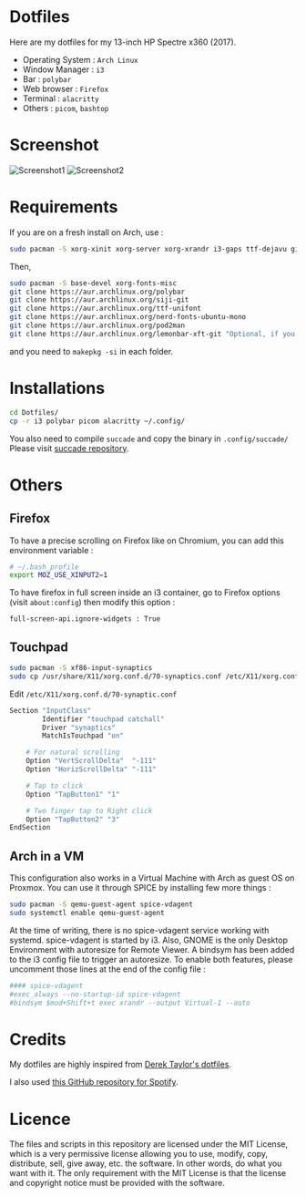 # Dotfiles

Here are my dotfiles for my 13-inch HP Spectre x360 (2017).

- Operating System : ``Arch Linux``
- Window Manager : ``i3``
- Bar : ``polybar``
- Web browser : ``Firefox``
- Terminal : ``alacritty``
- Others : ``picom``, ``bashtop``

# Screenshot

![Screenshot1](/Screenshot_1.png?raw=true "My workspace")
![Screenshot2](/Screenshot_2.png?raw=true "My workspace")

# Requirements

If you are on a fresh install on Arch, use :

```bash
sudo pacman -S xorg-xinit xorg-server xorg-xrandr i3-gaps ttf-dejavu git base-devel dmenu ttf-ubuntu-font-family ttf-font-awesome python-pip archlinux-keyring alacritty firefox feh imagemagick xorg-xprop
```

Then,

```bash
sudo pacman -S base-devel xorg-fonts-misc
git clone https://aur.archlinux.org/polybar
git clone https://aur.archlinux.org/siji-git
git clone https://aur.archlinux.org/ttf-unifont
git clone https://aur.archlinux.org/nerd-fonts-ubuntu-mono
git clone https://aur.archlinux.org/pod2man
git clone https://aur.archlinux.org/lemonbar-xft-git "Optional, if you want to use lemonbar instead of polybar
```

and you need to ``makepkg -si`` in each folder.

# Installations

```bash
cd Dotfiles/
cp -r i3 polybar picom alacritty ~/.config/
```

You also need to compile ``succade`` and copy the binary in ``.config/succade/``
Please visit [succade repository](https://github.com/domsson/succade).

# Others
## Firefox

To have a precise scrolling on Firefox like on Chromium,
you can add this environment variable :

```bash
# ~/.bash_profile
export MOZ_USE_XINPUT2=1
```

To have firefox in full screen inside an i3 container,
go to Firefox options (visit ``about:config``) then
modify this option :
```
full-screen-api.ignore-widgets : True
```

## Touchpad

```bash
sudo pacman -S xf86-input-synaptics
sudo cp /usr/share/X11/xorg.conf.d/70-synaptics.conf /etc/X11/xorg.conf.d
```

Edit ``/etc/X11/xorg.conf.d/70-synaptic.conf``

```bash
Section "InputClass"
        Identifier "touchpad catchall"
        Driver "synaptics"
        MatchIsTouchpad "on"

	# For natural scrolling
	Option "VertScrollDelta"  "-111"
	Option "HorizScrollDelta" "-111"

	# Tap to click
	Option "TapButton1" "1"

	# Two finger tap to Right click
	Option "TapButton2" "3"
EndSection
```

## Arch in a VM

This configuration also works in a Virtual Machine with Arch as guest OS on Proxmox.
You can use it through SPICE by installing few more things :

```bash
sudo pacman -S qemu-guest-agent spice-vdagent
sudo systemctl enable qemu-guest-agent
```

At the time of writing, there is no spice-vdagent service working with systemd.
spice-vdagent is started by i3. Also, GNOME is the only Desktop Environment
with  autoresize for Remote Viewer. A bindsym has been added to the i3
config file to trigger an autoresize.
To enable both features, please uncomment those lines at the end of the config file :

```bash
#### spice-vdagent
#exec_always --no-startup-id spice-vdagent
#bindsym $mod+Shift+t exec xrandr --output Virtual-1 --auto
```

# Credits

My dotfiles are highly inspired from [Derek Taylor's dotfiles](https://gitlab.com/dwt1/dotfiles).

I also used [this GitHub repository for Spotify](https://github.com/Jvanrhijn/polybar-spotify).

# Licence

The files and scripts in this repository are licensed under the MIT License, which is a very permissive license allowing you to use, modify, copy, distribute, sell, give away, etc. the software. In other words, do what you want with it. The only requirement with the MIT License is that the license and copyright notice must be provided with the software.
